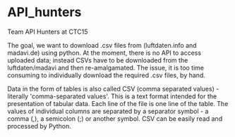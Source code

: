 # API_hunters
Team API Hunters at CTC15

The goal, we want to download .csv files from (luftdaten.info and madavi.de) using python. At the moment, there is no API to access uploaded data; instead CSVs have to be downloaded from the luftdaten/madavi and then re-amalgamated. The issue, it is too time consuming to individually download the required .csv 
files, by hand. 

Data in the form of tables is also called CSV (comma separated values) - literally 'comma-separated values'. This is a text format intended for the presentation of tabular data. Each line of the file is one line of the table. The values of individual columns are separated by a separator symbol - a comma (,), a semicolon (;) or another symbol. CSV can be easily read and processed by Python.

